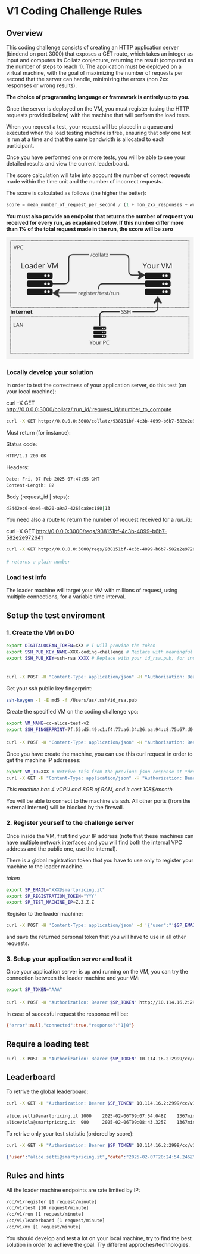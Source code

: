 # V1 Coding Challenge Rules

## Overview

This coding challenge consists of creating an HTTP application server (bindend on port 3000) that exposes a GET route, which takes an integer as input and computes its Collatz conjecture, returning the result (computed as the number of steps to reach 1). The application must be deployed on a virtual machine, with the goal of maximizing the number of requests per second that the server can handle, minimizing the errors (non 2xx responses or wrong results).

**The choice of programming language or framework is entirely up to you.**

Once the server is deployed on the VM, you must register (using the HTTP requests provided below) with the machine that will perform the load tests.

When you request a test, your request will be placed in a queue and executed when the load testing machine is free, ensuring that only one test is run at a time and that the same bandwidth is allocated to each participant.

Once you have performed one or more tests, you will be able to see your detailed results and view the current leaderboard.

The score calculation will take into account the number of correct requests made within the time unit and the number of incorrect requests.

The score is calculated as follows (the higher the better):

```js
score = mean_number_of_request_per_second / (1 + non_2xx_responses + wrong_responses)
```

**You must also provide an endpoint that returns the number of request you received for every run, as exaplained below. If this number differ more than 1% of the total request made in the run, the score will be zero**


![Infra](assets/infra.png?raw=true "Infra")

### Locally develop your solution

In order to test the correctness of your application server, do this test (on your local machine):

curl -X GET http://0.0.0.0:3000/collatz/:run_id/:request_id/:number_to_compute

```sh
curl -X GET http://0.0.0.0:3000/collatz/938151bf-4c3b-4099-b6b7-582e2e972641/d2442ec6-0ae6-4b20-a9a7-4265ca8ec180/17
```

Must return (for instance):

Status code: 

```sh
HTTP/1.1 200 OK
```

Headers:

```sh
Date: Fri, 07 Feb 2025 07:47:55 GMT
Content-Length: 82
```

Body (request_id | steps):

```sh
d2442ec6-0ae6-4b20-a9a7-4265ca8ec180|13
```

You need also a route to return the number of request received for a *run_id*:

curl -X GET http://0.0.0.0:3000/reqs/938151bf-4c3b-4099-b6b7-582e2e972641

```sh
curl -X GET http://0.0.0.0:3000/reqs/938151bf-4c3b-4099-b6b7-582e2e972641

# returns a plain number
```

### Load test info

The loader machine will target your VM with millions of request, using multiple connections, for a variable time interval.

## Setup the test enviroment

### 1. Create the VM on DO

```sh
export DIGITALOCEAN_TOKEN=XXX # I will provide the token
export SSH_PUB_KEY_NAME=XXX-coding-challenge # Replace with meaningful name
export SSH_PUB_KEY=ssh-rsa XXXX # Replace with your id_rsa.pub, for instance: ssh-rsa ds+Zt6kvJ95dkWE2YteQhG5OkNVFgmGKeQNgZ0kURM9feeLyYtwNNG1Lynttb9pqo1u93CH+cRuxNo/cAHsgcMd6KAQ9d1k4+dssd+L/JK3e8xqK+oM3wnT+dsdsd+dsdsds/Kx1UK/09FJfhurBTrWQvcrvtF6WriVdy90rHcrVPw08wTxDhK/+qkSNW4W/dsds+una8pV8gMorNdDEnAXix5B6AbKZnVpZOGTiiglfQYRO8GCVO6LV3EnPXkrxWbFp1nwuCxw6mIB1nbGmp6j4pVi9llKzkOJ7ZyBzrujfP5Ewr6EjQWUoovRfEPMD2VLrl8hpqX4+A8= as@alice-MacBook-Air.local


curl -X POST -H "Content-Type: application/json" -H "Authorization: Bearer $DIGITALOCEAN_TOKEN" -d '{"name":"'$SSH_PUB_KEY_NAME'","public_key":"'$SSH_PUB_KEY'"}' "https://api.digitalocean.com/v2/account/keys"
```

Get your ssh public key fingerprint:

```sh
ssh-keygen -l -E md5 -f /Users/as/.ssh/id_rsa.pub
```

Create the specified VM on the coding challenge vpc:

```sh
export VM_NAME=cc-alice-test-v2
export SSH_FINGERPRINT=7f:55:d5:49:c1:f4:77:a6:34:26:aa:94:c8:75:67:d0

curl -X POST -H "Content-Type: application/json" -H "Authorization: Bearer $DIGITALOCEAN_TOKEN" -d '{"name":"'$VM_NAME'","region":"fra1","size":"s-1vcpu-1gb","image":"ubuntu-20-04-x64","ssh_keys":["'$SSH_FINGERPRINT'"],"backups":false,"ipv6":false,"monitoring":false,"tags":["coding-challenge"],"vpc_uuid":"1f542d99-824b-447e-ad22-c5afe2448833"}' "https://api.digitalocean.com/v2/droplets" 
```

Once you have create the machine, you can use this curl request in order to get the machine IP addresses:

```sh
export VM_ID=XXX # Retrive this from the previous json response at *droplet.id*
curl -X GET -H "Content-Type: application/json" -H "Authorization: Bearer $DIGITALOCEAN_TOKEN" "https://api.digitalocean.com/v2/droplets/$VM_ID"   
```

*This machine has 4 vCPU and 8GB of RAM, and it cost 108$/month.*

You will be able to connect to the machine via ssh. All other ports (from the external internet) will be blocked by the firewall.


### 2. Register yourself to the challenge server

Once inside the VM, first find your IP address (note that these machines can have multiple network interfaces and you will find both the internal VPC address and the public one, use the internal).

There is a global registration token that you have to use only to register your machine to the loader machine.

*token*

```sh
export SP_EMAIL="XXX@smartpricing.it"
export SP_REGISTRATION_TOKEN="YYY"
export SP_TEST_MACHINE_IP=Z.Z.Z.Z
```

Register to the loader machine:

```sh
curl -X POST -H 'Content-Type: application/json' -d '{"user":"'$SP_EMAIL'", "token": "'$SP_REGISTRATION_TOKEN'", "ip":"'$SP_TEST_MACHINE_IP'"}'  http://10.114.16.2:2999/cc/v1/register
```

and save the returned personal token that you will have to use in all other requests.

### 3. Setup your application server and test it

Once your application server is up and running on the VM, you can try the connection between the loader machine and your VM:

```sh
export SP_TOKEN="AAA"

curl -X POST -H "Authorization: Bearer $SP_TOKEN" http://10.114.16.2:2999/cc/v1/test
```

In case of succesful request the response will be:

```sh
{"error":null,"connected":true,"response":"1|0"}
```

## Require a loading test

```sh
curl -X POST -H "Authorization: Bearer $SP_TOKEN" 10.114.16.2:2999/cc/v1/run
```

## Leaderboard

To retrive the global leaderboard:

```sh
curl -X GET -H "Authorization: Bearer $SP_TOKEN" 10.114.16.2:2999/cc/v1/leaderboard

alice.setti@smartpricing.it	1000	2025-02-06T09:07:54.048Z	1367min ago
aliceviola@smartpricing.it	900		2025-02-06T09:08:43.325Z	1367min ago
```

To retrive only your test statistic (ordered by score):

```sh
curl -X GET -H "Authorization: Bearer $SP_TOKEN" 10.114.16.2:2999/cc/v1/my
```
```json
{"user":"alice.setti@smartpricing.it","date":"2025-02-07T20:24:54.246Z","result":{"url":"http://0.0.0.0:3000","connections":1,"sampleInt":1,"pipelining":1,"workers":1,"duration":4.45,"samples":24,"start":"2025-02-07T20:24:49.400Z","finish":"2025-02-07T20:24:53.850Z","errors":0,"timeouts":0,"mismatches":1,"non2xx":0,"resets":0,"1xx":0,"2xx":1,"3xx":0,"4xx":0,"5xx":0,"statusCodeStats":{"200":{"count":1}},"latency":{"average":1,"mean":1,"stddev":1,"min":1,"max":1,"p0_001":0,"p0_01":0,"p0_1":0,"p1":0,"p2_5":0,"p10":0,"p25":0,"p50":1,"p75":1,"p90":3,"p97_5":1,"p99":1,"p99_9":1,"p99_99":1,"p99_999":1,"totalCount":1},"requests":{"average":1.34,"mean":1.1,"stddev":1.1,"min":1,"max":1,"total":1,"p0_001":1,"p0_01":1,"p0_1":1,"p1":1,"p2_5":1,"p10":1,"p25":1,"p50":1,"p75":1,"p90":1,"p97_5":1,"p99":1,"p99_9":1,"p99_99":1,"p99_999":1,"sent":1},"throughput":{"average":1,"mean":1,"stddev":1.04,"min":1,"max":1,"total":1,"p0_001":1,"p0_01":1,"p0_1":1,"p1":1,"p2_5":1,"p10":1,"p25":1,"p50":1,"p75":1,"p90":1,"p97_5":1,"p99":1,"p99_9":1,"p99_99":1,"p99_999":1}},"score":0.1}
```

## Rules and hints

All the loader machine endpoints are rate limited by IP:


```sh
/cc/v1/register [1 request/minute]
/cc/v1/test [10 request/minute]
/cc/v1/run [1 request/minute]
/cc/v1/leaderboard [1 request/minute]
/cc/v1/my [1 request/minute]
```

You should develop and test a lot on your local machine, try to find the best solution in order to achieve the goal. Try different approches/technologies.

